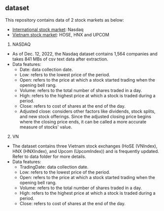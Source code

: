 ## dataset

This repository contains data of 2 stock markets as below:
- [International stock market](nasdaq/): Nasdaq
- [Vietnam stock market](vn/): HOSE, HNX and UPCOM

1. NASDAQ
- As of Dec. 12, 2022, the Nasdaq dataset contains 1,564 companies and takes 841 MBs of csv text data after extraction.
- Data features:
    - Date: data collection date.
    - Low: refers to the lowest price of the period.
    - Open: refers to the price at which a stock started trading when the opening bell rang.
    - Volume: refers to the total number of shares traded in a day.
    - High: refers to the highest price at which a stock is traded during a period.
    - Close: refers to cost of shares at the end of the day.
    - Adjusted close: considers other factors like dividends, stock splits, and new stock offerings. Since the adjusted closing price begins where the closing price ends, it can be called a more accurate measure of stocks' value.

2. VN
- The dataset contains three Vietnam stock exchanges (HoSE (VNIndex), HNX (HNXIndex), and Upcom (UpcomIndex)) and is frequently updated. Refer to data folder for more details.
- Data features:
    - TradingDate: data collection date.
    - Low: refers to the lowest price of the period.
    - Open: refers to the price at which a stock started trading when the opening bell rang.
    - Volume: refers to the total number of shares traded in a day.
    - High: refers to the highest price at which a stock is traded during a period.
    - Close: refers to cost of shares at the end of the day.

